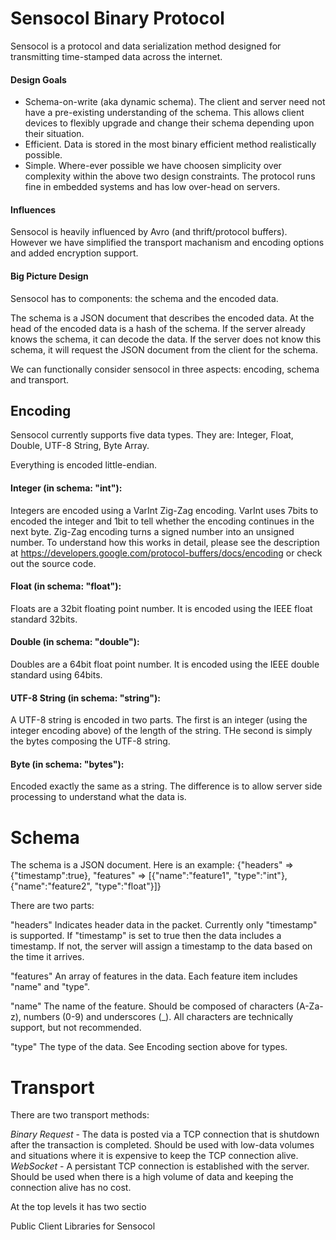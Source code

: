 Sensocol Binary Protocol
================

Sensocol is a protocol and data serialization method designed for transmitting time-stamped data across the internet. 

#### Design Goals

* Schema-on-write (aka dynamic schema).  The client and server need not have a pre-existing understanding of the schema. This allows client devices to flexibly upgrade and change their schema depending upon their situation.
* Efficient.  Data is stored in the most binary efficient method realistically possible.
* Simple.  Where-ever possible we have choosen simplicity over complexity within the above two design constraints.  The protocol runs fine in embedded systems and has low over-head on servers.

#### Influences
  Sensocol is heavily influenced by Avro (and thrift/protocol buffers).  However we have simplified the transport machanism and encoding options and
  added encryption support.
  
#### Big Picture Design
Sensocol has to components: the schema and the encoded data.  

The schema is a JSON document that describes the encoded data. At the head of the encoded data is a hash of the schema.
If the server already knows the schema, it can decode the data.  If the server does not know this schema, it will request
the JSON document from the client for the schema.  

We can functionally consider sensocol in three aspects: encoding, schema and transport.

Encoding
--------

Sensocol currently supports five data types.  They are: Integer, Float, Double, UTF-8 String, Byte Array.

Everything is encoded little-endian.

#### Integer (in schema: "int"):
Integers are encoded using a VarInt Zig-Zag encoding.  VarInt uses 7bits to encoded the integer and 1bit to tell whether the encoding continues in the next byte. 
Zig-Zag encoding turns a signed number into an unsigned number.  To understand how this works in detail, please see the description
at https://developers.google.com/protocol-buffers/docs/encoding or check out the source code.

#### Float (in schema: "float"):
Floats are a 32bit floating point number.  It is encoded using the IEEE float standard 32bits.

#### Double (in schema: "double"):
Doubles are a 64bit float point number.  It is encoded using the IEEE double standard using 64bits.

#### UTF-8 String (in schema: "string"):
A UTF-8 string is encoded in two parts.  The first is an integer (using the integer encoding above) of the length of the string.
THe second is simply the bytes composing the UTF-8 string.

#### Byte (in schema: "bytes"):
Encoded exactly the same as a string.  The difference is to allow server side processing to understand what the data is.


Schema
=====

The schema is a JSON document.  Here is an example:
{"headers" => {"timestamp":true}, "features" => [{"name":"feature1", "type":"int"}, {"name":"feature2", "type":"float"}]}

There are two parts:

"headers"
Indicates header data in the packet.  Currently only "timestamp" is supported. 
If "timestamp" is set to true then the data includes a timestamp.  If not, the server will assign a timestamp to the 
data based on the time it arrives.

"features"
An array of features in the data.  Each feature item includes "name" and "type".

"name"
The name of the feature.  Should be composed of characters (A-Za-z), numbers (0-9) and underscores (_).  All characters
are technically support, but not recommended.

"type"
The type of the data.  See Encoding section above for types.


Transport
========

There are two transport methods:

*Binary Request* - The data is posted via a TCP connection that is shutdown after the transaction is completed.  Should be used with low-data volumes and situations where it is expensive to keep the TCP connection alive.
*WebSocket* - A persistant TCP connection is established with the server.  Should be used when there is a high volume of data and keeping the connection alive has no cost.



At the top levels it has two sectio


Public Client Libraries for Sensocol